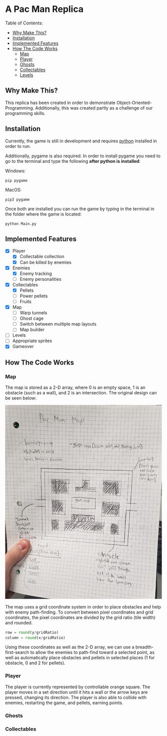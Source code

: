 # A Pac Man Replica

Table of Contents:
- [Why Make This?](#why-make-this)
- [Installation](#installation)
- [Implemented Features](#implemented-features)
- [How The Code Works](#how-the-code-works)
    - [Map](#map)
    - [Player](#player)
    - [Ghosts](#ghosts)
    - [Collectables](#collectables)
    - [Levels](#levels)

## Why Make This?

This replica has been created in order to demonstrate Object-Oriented-Programming. Additionally, this was created partly as a challenge of our programming skills.

## Installation

Currently, the game is still in development and requires [python](https://www.python.org/downloads/) installed in order to run.

Additionally, pygame is also required. In order to install pygame you need to go to the terminal and type the following **after python is installed**:

Windows:
```
pip pygame
```

MacOS:
```
pip3 pygame
```

Once both are installed you can run the game by typing in the terminal in the folder where the game is located:
```
python Main.py
```

## Implemented Features

- [x] Player
    - [x] Collectable collection
    - [x] Can be killed by enemies
- [x] Enemies
    - [x] Enemy tracking
    - [ ] Enemy personalities
- [x] Collectables
    - [x] Pellets
    - [ ] Power pellets
    - [ ] Fruits
- [x] Map
    - [ ] Warp tunnels
    - [ ] Ghost cage
    - [ ] Switch between multiple map layouts
    - [ ] Map builder
- [ ] Levels
- [ ] Appropriate sprites
- [x] Gameover

## How The Code Works

### Map

The map is stored as a 2-D array, where 0 is an empty space, 1 is an obstacle (such as a wall), and 2 is an intersection.
The original design can be seen below:

![](Docs/Images/Original%20Map.jpg)

The map uses a grid coordinate system in order to place obstacles and help with enemy path-finding. To convert between pixel coordinates and grid coordinates, the pixel coordinates are divided by the grid ratio (tile width) and rounded.

```python
row = round(y/gridRatio)
column = round(x/gridRatio)
```

Using these coordinates as well as the 2-D array, we can use a breadth-first-search to allow the enemies to path-find toward a selected point, as well as automatically place obstacles and pellets in selected places (1 for obstacle, 0 and 2 for pellets).

### Player

The player is currently represented by controllable orange square. The player moves in a set direction until it hits a wall or the arrow keys are pressed, changing its direction. The player is also able to collide with enemies, restarting the game, and pellets, earning points.

### Ghosts

### Collectables
